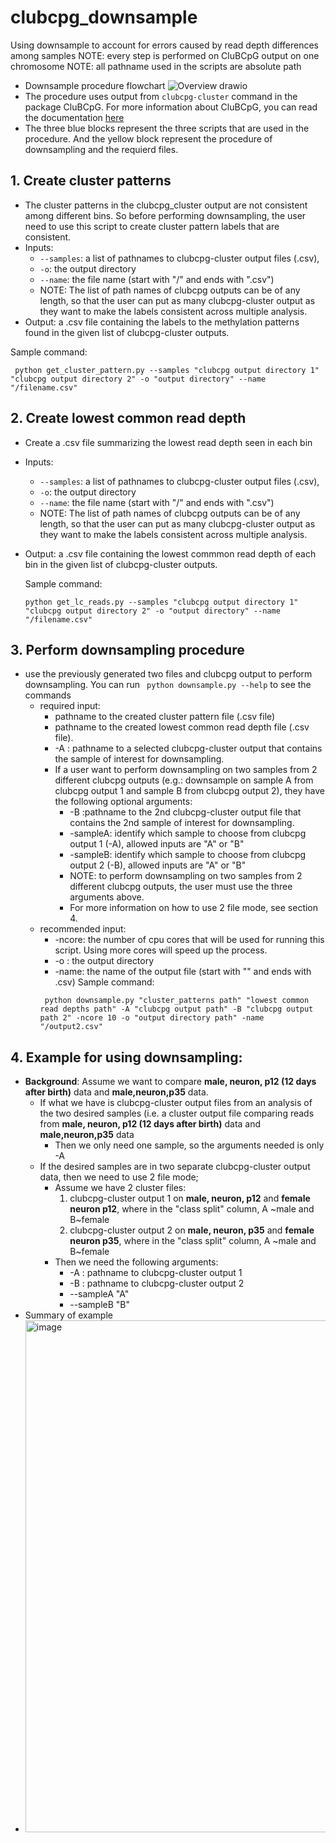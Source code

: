 # clubcpg_downsample
Using downsample to account for errors caused by read depth differences among samples
NOTE: every step is performed on CluBCpG output on one chromosome
NOTE: all pathname used in the scripts are absolute path
* Downsample procedure flowchart
	![Overview drawio](https://user-images.githubusercontent.com/90978028/207406162-a3da2561-58b7-4704-a37a-8e92b736cb5b.png)
* The procedure uses output from `clubcpg-cluster` command in the package CluBCpG. For more information about CluBCpG, you can read the documentation [here](https://clubcpg.readthedocs.io/en/latest/index.html)
* The three blue blocks represent the three scripts that are used in the procedure. And the yellow block represent the procedure of downsampling and the requierd files.


## 1. Create cluster patterns
* The cluster patterns in the clubcpg_cluster output are not consistent among different bins. So before performing downsampling, the user need to use this script to create cluster pattern labels that are consistent.
* Inputs:
	* `--samples`: a list of pathnames to clubcpg-cluster output files (.csv), 
	* `-o`: the output directory
	* `--name`: the file name (start with "/" and ends with ".csv")
	* NOTE: The list of path names of clubcpg outputs can be of any length, so that the user can put as many clubcpg-cluster output as they want to make the labels consistent across multiple analysis.
* Output: a .csv file containing the labels to the methylation patterns found in the given list of clubcpg-cluster outputs.
	
Sample command:
```
 python get_cluster_pattern.py --samples "clubcpg output directory 1" "clubcpg output directory 2" -o "output directory" --name "/filename.csv"
```

## 2. Create lowest common read depth
* Create a .csv file summarizing the lowest read depth seen in each bin
* Inputs:
	* `--samples`: a list of pathnames to clubcpg-cluster output files (.csv), 
	* `-o`: the output directory
	* `--name`: the file name (start with "/" and ends with ".csv")
	* NOTE: The list of path names of clubcpg outputs can be of any length, so that the user can put as many clubcpg-cluster output as they want to make the labels consistent across multiple analysis.
* Output: a .csv file containing the lowest commmon read depth of each bin in the given list of clubcpg-cluster outputs.

	Sample command:
	```
 	python get_lc_reads.py --samples "clubcpg output directory 1" "clubcpg output directory 2" -o "output directory" --name "/filename.csv"
	```

## 3. Perform downsampling procedure
* use the previously generated two files and clubcpg output to perform downsampling.
You can run ``` python downsample.py --help``` to see the commands
	* required input:
		* pathname to the created cluster pattern file (.csv file)
		* pathname to the created lowest common read depth file (.csv file).
		* -A : pathname to a selected clubcpg-cluster output that contains the sample of interest for downsampling.
		* If a user want to perform downsampling on two samples from 2 different clubcpg outputs (e.g.: downsample on sample A from clubcpg output 1 and sample B from clubcpg output 2), they have the following optional arguments:
			* -B :pathname to the 2nd clubcpg-cluster output file that contains the 2nd sample of interest for downsampling.
			* -sampleA: identify which sample to choose from clubcpg output 1 (-A), allowed inputs are "A" or "B"
			* -sampleB: identify which sample to choose from clubcpg output 2 (-B), allowed inputs are "A" or "B"
			* NOTE: to perform downsampling on two samples from 2 different clubcpg outputs, the user must use the three arguments above.
			* For more information on how to use 2 file mode, see section 4.
	* recommended input:
		* -ncore: the number of cpu cores that will be used for running this script. Using more cores will speed up the process.
		* -o : the output directory
		* -name: the name of the output file (start with "\" and ends with .csv)
		Sample command:
		```
		 python downsample.py "cluster_patterns path" "lowest common read depths path" -A "clubcpg output path" -B "clubcpg output path 2" -ncore 10 -o "output directory path" -name "/output2.csv"
		```

## 4. Example for using downsampling:
* **Background**: Assume we want to compare **male, neuron, p12 (12 days after birth)** data and **male,neuron,p35** data.
	* If what we have is clubcpg-cluster output files from an analysis of the two desired samples (i.e. a cluster output file comparing reads from **male, neuron, p12 (12 days after birth)** data and **male,neuron,p35** data
		* Then we only need one sample, so the arguments needed is only -A
	* If the desired samples are in two separate clubcpg-cluster output data, then we need to use 2 file mode;
		* Assume we have 2 cluster files: 
			1. clubcpg-cluster output 1 on **male, neuron, p12** and **female neuron p12**, where in the "class split" column, A ~male and B~female
			2. clubcpg-cluster output 2 on **male, neuron, p35** and **female neuron p35**, where in the "class split" column, A ~male and B~female
		* Then we need the following arguments:
			* -A : pathname to clubcpg-cluster output 1
			* -B : pathname to clubcpg-cluster output 2
			* --sampleA  "A"
			* --sampleB  "B"
* Summary of example
* 	<img width="819" alt="image" src="https://user-images.githubusercontent.com/90978028/207411373-8db5c3ad-5734-448b-902e-18f377ef77e3.png">


